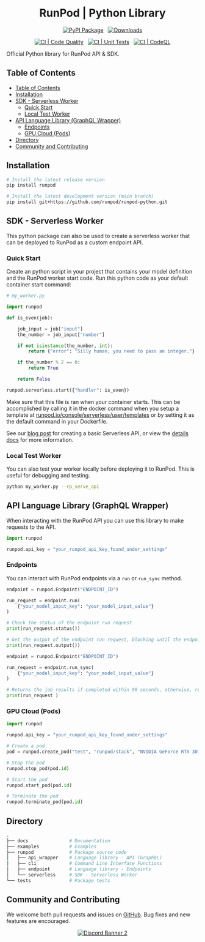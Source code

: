 <div align="center">
<h1>RunPod | Python Library </h1>

[![PyPI Package](https://badge.fury.io/py/runpod.svg)](https://badge.fury.io/py/runpod)
&nbsp;
[![Downloads](https://static.pepy.tech/personalized-badge/runpod?period=total&units=international_system&left_color=grey&right_color=blue&left_text=Downloads)](https://pepy.tech/project/runpod)

[![CI | Code Quality](https://github.com/runpod/runpod-python/actions/workflows/CI-pylint.yml/badge.svg)](https://github.com/runpod/runpod-python/actions/workflows/CI-pylint.yml)
&nbsp;
[![CI | Unit Tests](https://github.com/runpod/runpod-python/actions/workflows/CI-tests.yml/badge.svg)](https://github.com/runpod/runpod-python/actions/workflows/CI-tests.yml)
&nbsp;
[![CI | CodeQL](https://github.com/runpod/runpod-python/actions/workflows/CI-codeql.yml/badge.svg)](https://github.com/runpod/runpod-python/actions/workflows/CI-codeql.yml)

</div>

Official Python library for RunPod API &amp; SDK.

## Table of Contents

- [Table of Contents](#table-of-contents)
- [Installation](#installation)
- [SDK - Serverless Worker](#sdk---serverless-worker)
  - [Quick Start](#quick-start)
  - [Local Test Worker](#local-test-worker)
- [API Language Library (GraphQL Wrapper)](#api-language-library-graphql-wrapper)
  - [Endpoints](#endpoints)
  - [GPU Cloud (Pods)](#gpu-cloud-pods)
- [Directory](#directory)
- [Community and Contributing](#community-and-contributing)

## Installation

```bash
# Install the latest release version
pip install runpod

# Install the latest development version (main branch)
pip install git+https://github.com/runpod/runpod-python.git
```

## SDK - Serverless Worker

This python package can also be used to create a serverless worker that can be deployed to RunPod as a custom endpoint API.

### Quick Start

Create an python script in your project that contains your model definition and the RunPod worker start code. Run this python code as your default container start command:

```python
# my_worker.py

import runpod

def is_even(job):

    job_input = job["input"]
    the_number = job_input["number"]

    if not isinstance(the_number, int):
        return {"error": "Silly human, you need to pass an integer."}

    if the_number % 2 == 0:
        return True

    return False

runpod.serverless.start({"handler": is_even})
```

Make sure that this file is ran when your container starts. This can be accomplished by calling it in the docker command when you setup a template at [runpod.io/console/serverless/user/templates](https://www.runpod.io/console/serverless/user/templates) or by setting it as the default command in your Dockerfile.

See our [blog post](https://www.runpod.io/blog/serverless-create-a-basic-api) for creating a basic Serverless API, or view the [details docs](https://docs.runpod.io/serverless-ai/custom-apis) for more information.

### Local Test Worker

You can also test your worker locally before deploying it to RunPod. This is useful for debugging and testing.

```bash
python my_worker.py --rp_serve_api
```

## API Language Library (GraphQL Wrapper)

When interacting with the RunPod API you can use this library to make requests to the API.

```python
import runpod

runpod.api_key = "your_runpod_api_key_found_under_settings"
```

### Endpoints

You can interact with RunPod endpoints via a `run` or `run_sync` method.

```python
endpoint = runpod.Endpoint("ENDPOINT_ID")

run_request = endpoint.run(
    {"your_model_input_key": "your_model_input_value"}
)

# Check the status of the endpoint run request
print(run_request.status())

# Get the output of the endpoint run request, blocking until the endpoint run is complete.
print(run_request.output())
```

```python
endpoint = runpod.Endpoint("ENDPOINT_ID")

run_request = endpoint.run_sync(
    {"your_model_input_key": "your_model_input_value"}
)

# Returns the job results if completed within 90 seconds, otherwise, returns the job status.
print(run_request )
```

### GPU Cloud (Pods)

```python
import runpod

runpod.api_key = "your_runpod_api_key_found_under_settings"

# Create a pod
pod = runpod.create_pod("test", "runpod/stack", "NVIDIA GeForce RTX 3070")

# Stop the pod
runpod.stop_pod(pod.id)

# Start the pod
runpod.start_pod(pod.id)

# Terminate the pod
runpod.terminate_pod(pod.id)
```

## Directory

```BASH
.
├── docs               # Documentation
├── examples           # Examples
├── runpod             # Package source code
│   ├── api_wrapper    # Language library - API (GraphQL)
|   ├── cli            # Command Line Interface Functions
│   ├── endpoint       # Language library - Endpoints
│   └── serverless     # SDK - Serverless Worker
└── tests              # Package tests
```

## Community and Contributing

We welcome both pull requests and issues on [GitHub](https://github.com/runpod/runpod-python). Bug fixes and new features are encouraged.

<div align="center">

<a target="_blank" href="https://discord.gg/pJ3P2DbUUq">![Discord Banner 2](https://discordapp.com/api/guilds/912829806415085598/widget.png?style=banner2)</a>

</div>
